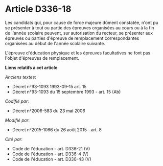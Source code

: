 # Article D336-18

Les candidats qui, pour cause de force majeure dûment constatée, n'ont pu se présenter à tout ou partie des épreuves
organisées au cours ou à la fin de l'année scolaire peuvent, sur autorisation du recteur, se présenter aux épreuves ou
parties d'épreuve de remplacement correspondantes organisées au début de l'année scolaire suivante. 

L'épreuve d'éducation physique et les épreuves facultatives ne font pas l'objet d'épreuves de remplacement.

**Liens relatifs à cet article**

_Anciens textes_:

  - Décret n°93-1093 1993-09-15 art. 15
  - Décret n°93-1093 du 15 septembre 1993 - art. 15 (Ab)

_Codifié par_:

  - Décret n°2006-583 du 23 mai 2006

_Modifié par_:

  - Décret n°2015-1066 du 26 août 2015 - art. 8

_Cité par_:

  - Code de l'éducation - art. D336-21 (V)
  - Code de l'éducation - art. D336-4 (V)
  - Code de l'éducation - art. D336-43 (V)
